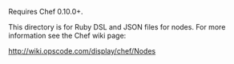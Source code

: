 Requires Chef 0.10.0+.

This directory is for Ruby DSL and JSON files for nodes. For more information see the Chef wiki page:

http://wiki.opscode.com/display/chef/Nodes
